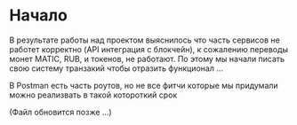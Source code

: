 

# Начало


В результате работы над проектом выяснилось что часть сервисов не работет корректно (API интеграция с блокчейн), к сожалению переводы 
монет MATIC, RUB, и токенов, не работают. По этому мы начали писать свою систему транзакий чтобы отразить функционал ...

В Postman есть часть роутов, но не все фитчи которые мы придумали можно реализвать в такой котороткий срок

(Файл обновится позже ...)


